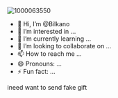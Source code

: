 ![1000063550](https://github.com/user-attachments/assets/4a20f9ec-a4db-489e-819e-2004011fad26)
- 👋 Hi, I’m @Bilkano
- 👀 I’m interested in ...
- 🌱 I’m currently learning ...
- 💞️ I’m looking to collaborate on ...
- 📫 How to reach me ...
- 😄 Pronouns: ...
- ⚡ Fun fact: ...

<!---
Bilkano/Bilkano is a ✨ special ✨ repository because its `README.md` (this file) appears on your GitHub profile.
You can click the Preview link to take a look at your changes.
--->
ineed want to send fake gift
